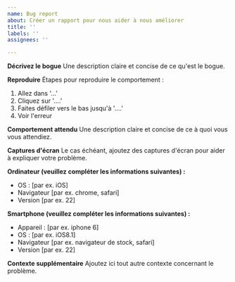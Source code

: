 ```yaml
---
name: Bug report
about: Créer un rapport pour nous aider à nous améliorer
title: ''
labels: ''
assignees: ''

---
```


**Décrivez le bogue**
Une description claire et concise de ce qu'est le bogue.

**Reproduire**
Étapes pour reproduire le comportement :
1. Allez dans '...'
2. Cliquez sur '....'
3. Faites défiler vers le bas jusqu'à '....'
4. Voir l'erreur

**Comportement attendu**
Une description claire et concise de ce à quoi vous vous attendiez.

**Captures d'écran**
Le cas échéant, ajoutez des captures d'écran pour aider à expliquer votre problème.

**Ordinateur (veuillez compléter les informations suivantes) :**
 - OS : [par ex. iOS]
 - Navigateur [par ex. chrome, safari]
 - Version [par ex. 22]

**Smartphone (veuillez compléter les informations suivantes) :**
 - Appareil : [par ex. iphone 6]
 - OS : [par ex. iOS8.1]
 - Navigateur [par ex. navigateur de stock, safari]
 - Version [par ex. 22]

**Contexte supplémentaire**
Ajoutez ici tout autre contexte concernant le problème.
